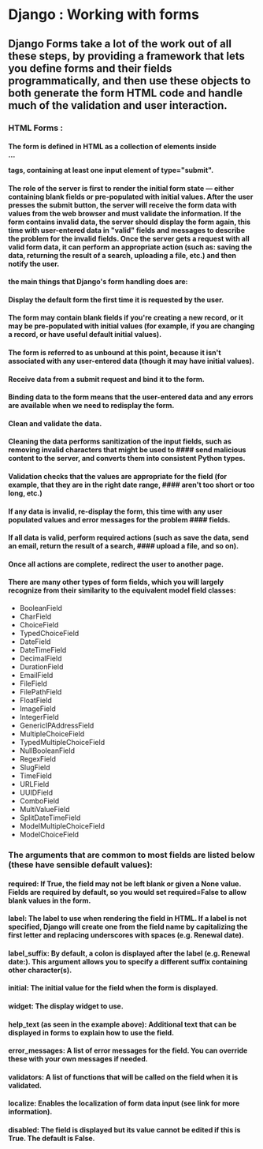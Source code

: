 # Django : Working with forms 

## Django Forms take a lot of the work out of all these steps, by providing a framework that lets you define forms and their fields programmatically, and then use these objects to both generate the form HTML code and handle much of the validation and user interaction.

### HTML Forms :

#### The form is defined in HTML as a collection of elements inside <form>…</form> tags, containing at least one input element of type="submit".

#### The role of the server is first to render the initial form state — either containing blank fields or pre-populated with initial values. After the user presses the submit button, the server will receive the form data with values from the web browser and must validate the information. If the form contains invalid data, the server should display the form again, this time with user-entered data in "valid" fields and messages to describe the problem for the invalid fields. Once the server gets a request with all valid form data, it can perform an appropriate action (such as: saving the data, returning the result of a search, uploading a file, etc.) and then notify the user.


#### the main things that Django's form handling does are:

#### Display the default form the first time it is requested by the user.
#### The form may contain blank fields if you're creating a new record, or it may be pre-populated with initial values (for example, if you are changing a record, or have useful default initial values).
#### The form is referred to as unbound at this point, because it isn't associated with any user-entered data (though it may have initial values).
#### Receive data from a submit request and bind it to the form.
#### Binding data to the form means that the user-entered data and any errors are available when we need to redisplay the form.
#### Clean and validate the data.
#### Cleaning the data performs sanitization of the input fields, such as removing invalid characters that might be used to #### send malicious content to the server, and converts them into consistent Python types.
#### Validation checks that the values are appropriate for the field (for example, that they are in the right date range, #### aren't too short or too long, etc.)
#### If any data is invalid, re-display the form, this time with any user populated values and error messages for the problem #### fields.
#### If all data is valid, perform required actions (such as save the data, send an email, return the result of a search, #### upload a file, and so on).
#### Once all actions are complete, redirect the user to another page.

#### There are many other types of form fields, which you will largely recognize from their similarity to the equivalent model field classes:

- BooleanField
- CharField
- ChoiceField
- TypedChoiceField
- DateField
- DateTimeField
- DecimalField
- DurationField
- EmailField
- FileField
- FilePathField
- FloatField
- ImageField
- IntegerField
- GenericIPAddressField
- MultipleChoiceField
- TypedMultipleChoiceField
- NullBooleanField
- RegexField
- SlugField
- TimeField
- URLField
- UUIDField
- ComboField
- MultiValueField
- SplitDateTimeField
- ModelMultipleChoiceField
- ModelChoiceField


### The arguments that are common to most fields are listed below (these have sensible default values):

#### required: If True, the field may not be left blank or given a None value. Fields are required by default, so you would set required=False to allow blank values in the form.
#### label: The label to use when rendering the field in HTML. If a label is not specified, Django will create one from the field name by capitalizing the first letter and replacing underscores with spaces (e.g. Renewal date).
#### label_suffix: By default, a colon is displayed after the label (e.g. Renewal date​:). This argument allows you to specify a different suffix containing other character(s).
#### initial: The initial value for the field when the form is displayed.
#### widget: The display widget to use.
#### help_text (as seen in the example above): Additional text that can be displayed in forms to explain how to use the field.
#### error_messages: A list of error messages for the field. You can override these with your own messages if needed.
#### validators: A list of functions that will be called on the field when it is validated.
#### localize: Enables the localization of form data input (see link for more information).
#### disabled: The field is displayed but its value cannot be edited if this is True. The default is False.